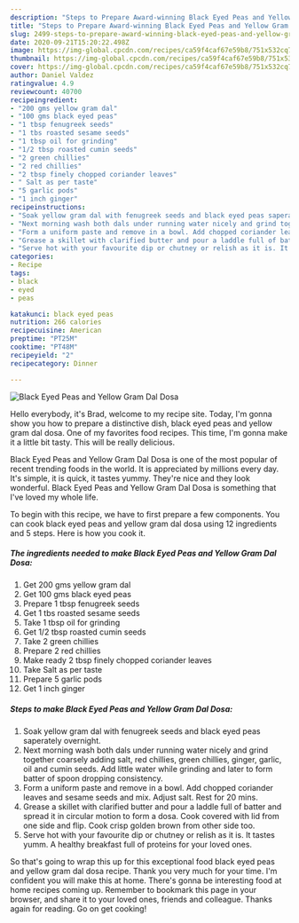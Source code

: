 ```yaml
---
description: "Steps to Prepare Award-winning Black Eyed Peas and Yellow Gram Dal Dosa"
title: "Steps to Prepare Award-winning Black Eyed Peas and Yellow Gram Dal Dosa"
slug: 2499-steps-to-prepare-award-winning-black-eyed-peas-and-yellow-gram-dal-dosa
date: 2020-09-21T15:20:22.498Z
image: https://img-global.cpcdn.com/recipes/ca59f4caf67e59b8/751x532cq70/black-eyed-peas-and-yellow-gram-dal-dosa-recipe-main-photo.jpg
thumbnail: https://img-global.cpcdn.com/recipes/ca59f4caf67e59b8/751x532cq70/black-eyed-peas-and-yellow-gram-dal-dosa-recipe-main-photo.jpg
cover: https://img-global.cpcdn.com/recipes/ca59f4caf67e59b8/751x532cq70/black-eyed-peas-and-yellow-gram-dal-dosa-recipe-main-photo.jpg
author: Daniel Valdez
ratingvalue: 4.9
reviewcount: 40700
recipeingredient:
- "200 gms yellow gram dal"
- "100 gms black eyed peas"
- "1 tbsp fenugreek seeds"
- "1 tbs roasted sesame seeds"
- "1 tbsp oil for grinding"
- "1/2 tbsp roasted cumin seeds"
- "2 green chillies"
- "2 red chillies"
- "2 tbsp finely chopped coriander leaves"
- " Salt as per taste"
- "5 garlic pods"
- "1 inch ginger"
recipeinstructions:
- "Soak yellow gram dal with fenugreek seeds and black eyed peas saperately overnight."
- "Next morning wash both dals under running water nicely and grind together coarsely adding salt, red chillies, green chillies, ginger, garlic, oil and cumin seeds. Add little water while grinding and later to form batter of spoon dropping consistency."
- "Form a uniform paste and remove in a bowl. Add chopped coriander leaves and sesame seeds and mix. Adjust salt. Rest for 20 mins."
- "Grease a skillet with clarified butter and pour a laddle full of batter and spread it in circular motion to form a dosa. Cook covered with lid from one side and flip. Cook crisp golden brown from other side too."
- "Serve hot with your favourite dip or chutney or relish as it is. It tastes yumm. A healthy breakfast full of proteins for your loved ones."
categories:
- Recipe
tags:
- black
- eyed
- peas

katakunci: black eyed peas 
nutrition: 266 calories
recipecuisine: American
preptime: "PT25M"
cooktime: "PT48M"
recipeyield: "2"
recipecategory: Dinner

---
```



![Black Eyed Peas and Yellow Gram Dal Dosa](https://img-global.cpcdn.com/recipes/ca59f4caf67e59b8/751x532cq70/black-eyed-peas-and-yellow-gram-dal-dosa-recipe-main-photo.jpg)

Hello everybody, it's Brad, welcome to my recipe site. Today, I'm gonna show you how to prepare a distinctive dish, black eyed peas and yellow gram dal dosa. One of my favorites food recipes. This time, I'm gonna make it a little bit tasty. This will be really delicious.

Black Eyed Peas and Yellow Gram Dal Dosa is one of the most popular of recent trending foods in the world. It is appreciated by millions every day. It's simple, it is quick, it tastes yummy. They're nice and they look wonderful. Black Eyed Peas and Yellow Gram Dal Dosa is something that I've loved my whole life.




To begin with this recipe, we have to first prepare a few components. You can cook black eyed peas and yellow gram dal dosa using 12 ingredients and 5 steps. Here is how you cook it.

<!--inarticleads1-->

##### The ingredients needed to make Black Eyed Peas and Yellow Gram Dal Dosa:

1. Get 200 gms yellow gram dal
1. Get 100 gms black eyed peas
1. Prepare 1 tbsp fenugreek seeds
1. Get 1 tbs roasted sesame seeds
1. Take 1 tbsp oil for grinding
1. Get 1/2 tbsp roasted cumin seeds
1. Take 2 green chillies
1. Prepare 2 red chillies
1. Make ready 2 tbsp finely chopped coriander leaves
1. Take  Salt as per taste
1. Prepare 5 garlic pods
1. Get 1 inch ginger




<!--inarticleads2-->

##### Steps to make Black Eyed Peas and Yellow Gram Dal Dosa:

1. Soak yellow gram dal with fenugreek seeds and black eyed peas saperately overnight.
1. Next morning wash both dals under running water nicely and grind together coarsely adding salt, red chillies, green chillies, ginger, garlic, oil and cumin seeds. Add little water while grinding and later to form batter of spoon dropping consistency.
1. Form a uniform paste and remove in a bowl. Add chopped coriander leaves and sesame seeds and mix. Adjust salt. Rest for 20 mins.
1. Grease a skillet with clarified butter and pour a laddle full of batter and spread it in circular motion to form a dosa. Cook covered with lid from one side and flip. Cook crisp golden brown from other side too.
1. Serve hot with your favourite dip or chutney or relish as it is. It tastes yumm. A healthy breakfast full of proteins for your loved ones.




So that's going to wrap this up for this exceptional food black eyed peas and yellow gram dal dosa recipe. Thank you very much for your time. I'm confident you will make this at home. There's gonna be interesting food at home recipes coming up. Remember to bookmark this page in your browser, and share it to your loved ones, friends and colleague. Thanks again for reading. Go on get cooking!
